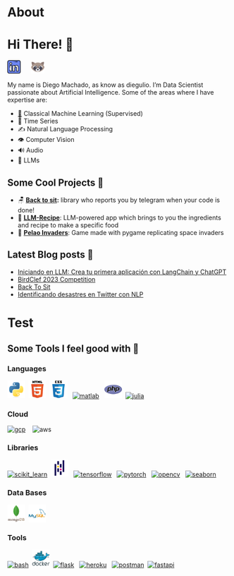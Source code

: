 # About
# Hi There!  **👋**

<p align="left">
<a href="https://www.linkedin.com/in/dieguliomachado/" target="_blank"><img height="30" src="statics/linkedin.png"></a>&nbsp;&nbsp;&nbsp;&nbsp;&nbsp;
<a href="https://diegulio.github.io" target="_blank"><img height="30" src="statics/raccoon.png"></a>&nbsp;&nbsp;&nbsp;&nbsp;&nbsp;
</p>

My name is Diego Machado, as know as diegulio. I’m Data Scientist passionate about Artificial Intelligence. Some of the areas where I have expertise are:

- **[🎻](https://emojipedia.org/violin/)** Classical Machine Learning (Supervised)
- 📆 Time Series
- ✍️ Natural Language Processing
- 👁️ Computer Vision
- 🔊 Audio
- 📔 LLMs

## Some Cool Projects 🚀


- 🪑 **[Back to sit](https://pypi.org/project/back-to-sit/):** library who reports you by telegram when your code is done!
- 🍝 **[LLM-Recipe](https://github.com/diegulio/llm-recipe)**: LLM-powered app which brings to you the ingredients and recipe to make a specific food
- 👾 **[Pelao Invaders](https://github.com/diegulio/Pelao_invaders)**: Game made with pygame replicating space invaders

## Latest Blog posts 🦝 

<!-- BLOG-POST-LIST:START -->
- [Iniciando en LLM: Crea tu primera aplicación con LangChain y ChatGPT](https://diegulio.github.io/posts/llm-recipe/main.html)
- [BirdClef 2023 Competition](https://diegulio.github.io/posts/birdclef2023/main.html)
- [Back To Sit](https://diegulio.github.io/posts/back_to_sit/main.html)
- [Identificando desastres en Twitter con NLP](https://diegulio.github.io/posts/kaggle_nlp_disaster/main.html)
<!-- BLOG-POST-LIST:END -->

# Test
<!-- blog-post-list:start -->
<!-- blog-post-list:end -->

## Some Tools I feel good with 🔨


<p align="left"> 

### Languages

<a href="https://www.python.org" target="_blank" rel="noreferrer"> <img src="https://raw.githubusercontent.com/devicons/devicon/master/icons/python/python-original.svg" alt="python" width="40" height="40"/></a>&nbsp;
<a href="https://www.w3.org/html/" target="_blank" rel="noreferrer"> <img src="https://raw.githubusercontent.com/devicons/devicon/master/icons/html5/html5-original-wordmark.svg" alt="html5" width="40" height="40"/></a>&nbsp;
<a href="https://www.w3schools.com/css/" target="_blank" rel="noreferrer"> <img src="https://raw.githubusercontent.com/devicons/devicon/master/icons/css3/css3-original-wordmark.svg" alt="css3" width="40" height="40"/></a> &nbsp;
<a href="https://www.mathworks.com/" target="_blank" rel="noreferrer"> <img src="https://upload.wikimedia.org/wikipedia/commons/2/21/Matlab_Logo.png" alt="matlab" width="40" height="40"/></a> &nbsp;
<a href="https://www.php.net" target="_blank" rel="noreferrer"> <img src="https://raw.githubusercontent.com/devicons/devicon/master/icons/php/php-original.svg" alt="php" width="40" height="40"/></a>&nbsp;
<a href="https://julialang.org/" target="_blank" rel="noreferrer"> <img src="https://julialang.org/assets/infra/logo.svg" alt="julia" width="40" height="40"/></a>&nbsp;

### Cloud 
 <a href="https://cloud.google.com" target="_blank" rel="noreferrer"> <img src="https://www.vectorlogo.zone/logos/google_cloud/google_cloud-icon.svg" alt="gcp" width="40" height="40"/></a>&nbsp;&nbsp;&nbsp;
 <a> <img src="https://upload.wikimedia.org/wikipedia/commons/thumb/9/93/Amazon_Web_Services_Logo.svg/2560px-Amazon_Web_Services_Logo.svg.png" alt="aws" width="40" height="40"/></a>&nbsp;

### Libraries

<a href="https://scikit-learn.org/" target="_blank" rel="noreferrer"> <img src="https://upload.wikimedia.org/wikipedia/commons/0/05/Scikit_learn_logo_small.svg" alt="scikit_learn" width="40" height="40"/></a>&nbsp;
<a href="https://pandas.pydata.org/" target="_blank" rel="noreferrer"> <img src="https://raw.githubusercontent.com/devicons/devicon/2ae2a900d2f041da66e950e4d48052658d850630/icons/pandas/pandas-original.svg" alt="pandas" width="40" height="40"/></a> &nbsp;
<a href="https://www.tensorflow.org" target="_blank" rel="noreferrer"> <img src="https://www.vectorlogo.zone/logos/tensorflow/tensorflow-icon.svg" alt="tensorflow" width="40" height="40"/></a> &nbsp;
<a href="https://pytorch.org/" target="_blank" rel="noreferrer"> <img src="https://www.vectorlogo.zone/logos/pytorch/pytorch-icon.svg" alt="pytorch" width="40" height="40"/></a> &nbsp;
<a href="https://opencv.org/" target="_blank" rel="noreferrer"> <img src="https://www.vectorlogo.zone/logos/opencv/opencv-icon.svg" alt="opencv" width="40" height="40"/></a> &nbsp;
<a href="https://seaborn.pydata.org/" target="_blank" rel="noreferrer"> <img src="https://seaborn.pydata.org/_images/logo-mark-lightbg.svg" alt="seaborn" width="40" height="40"/></a>


### Data Bases

<a href="https://www.mongodb.com/" target="_blank" rel="noreferrer"> <img src="https://raw.githubusercontent.com/devicons/devicon/master/icons/mongodb/mongodb-original-wordmark.svg" alt="mongodb" width="40" height="40"/></a>&nbsp;
<a href="https://www.mysql.com/" target="_blank" rel="noreferrer"> <img src="https://raw.githubusercontent.com/devicons/devicon/master/icons/mysql/mysql-original-wordmark.svg" alt="mysql" width="40" height="40"/></a> 

### Tools

<a href="https://www.gnu.org/software/bash/" target="_blank" rel="noreferrer"> <img src="https://www.vectorlogo.zone/logos/gnu_bash/gnu_bash-icon.svg" alt="bash" width="40" height="40"/></a>&nbsp;
<a href="https://www.docker.com/" target="_blank" rel="noreferrer"> <img src="https://raw.githubusercontent.com/devicons/devicon/master/icons/docker/docker-original-wordmark.svg" alt="docker" width="40" height="40"/></a>&nbsp;
<a href="https://flask.palletsprojects.com/" target="_blank" rel="noreferrer"> <img src="https://www.vectorlogo.zone/logos/pocoo_flask/pocoo_flask-icon.svg" alt="flask" width="40" height="40"/></a> &nbsp;
<a href="https://heroku.com" target="_blank" rel="noreferrer"> <img src="https://www.vectorlogo.zone/logos/heroku/heroku-icon.svg" alt="heroku" width="40" height="40"/></a> &nbsp;
<a href="https://postman.com" target="_blank" rel="noreferrer"> <img src="https://www.vectorlogo.zone/logos/getpostman/getpostman-icon.svg" alt="postman" width="40" height="40"/></a>&nbsp;
<a href="https://www.fastapi.com/" target="_blank" rel="noreferrer"> <img src="https://fastapi.tiangolo.com/img/logo-margin/logo-teal.png" alt="fastapi" width="40" height="40"/></a>





</p>


